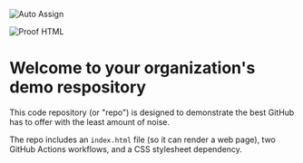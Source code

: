 ![Auto Assign](https://github.com/Hotflix-32org/demo-repository/actions/workflows/auto-assign.yml/badge.svg)

![Proof HTML](https://github.com/Hotflix-32org/demo-repository/actions/workflows/proof-html.yml/badge.svg)

# Welcome to your organization's demo respository
This code repository (or "repo") is designed to demonstrate the best GitHub has to offer with the least amount of noise.

The repo includes an `index.html` file (so it can render a web page), two GitHub Actions workflows, and a CSS stylesheet dependency.

